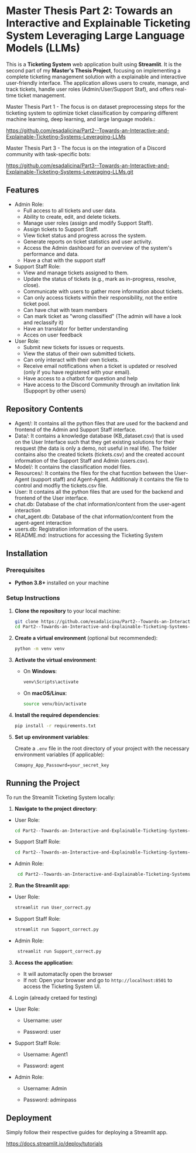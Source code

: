 # Master Thesis Part 2: Towards an Interactive and Explainable Ticketing System Leveraging Large Language Models (LLMs)


This is a **Ticketing System** web application built using **Streamlit**. 
It is the second part of my **Master's Thesis Project**, focusing on implementing a complete ticketing management solution with a explainable and interactive user-friendly interface. 
The application allows users to create, manage, and track tickets, handle user roles (Admin/User/Support Staf), and offers real-time ticket management.


Master Thesis Part 1 - The focus is on dataset preprocessing steps for the ticketing system to optimize ticket classification by comparing different machine learning, deep learning, and large language models.: 

https://github.com/esadalicina/Part2--Towards-an-Interactive-and-Explainable-Ticketing-Systems-Leveraging-LLMs

Master Thesis Part 3 - The focus is on the integration of a Discord community with task-specific bots: 

https://github.com/esadalicina/Part3--Towards-an-Interactive-and-Explainable-Ticketing-Systems-Leveraging-LLMs.git


## Features

- Admin Role:
    - Full access to all tickets and user data.
    - Ability to create, edit, and delete tickets.
    - Manage user roles (assign and modify Support Staff).
    - Assign tickets to Support Staff.
    - View ticket status and progress across the system.
    - Generate reports on ticket statistics and user activity.
    - Access the Admin dashboard for an overview of the system's performance and data.
    - Have a chat with the support staff
- Support Staff Role:
    - View and manage tickets assigned to them.
    - Update the status of tickets (e.g., mark as in-progress, resolve, close).
    - Communicate with users to gather more information about tickets.
    - Can only access tickets within their responsibility, not the entire ticket pool.
    - Can have chat with team members
    - Can mark ticket as "wrong classified" (The admin will have a look and reclassify it)
    - Have an translator for better understanding
    - Acces on user feedback
- User Role:
    - Submit new tickets for issues or requests.
    - View the status of their own submitted tickets.
    - Can only interact with their own tickets.
    - Receive email notifications when a ticket is updated or resolved (only if you have registered with your email).
    - Have access to a chatbot for question and help
    - Have access to the Discord Community through an invitation link (Suppoprt by other users)

  
## Repository Contents

- Agent/: It contains all the python files that are used for the backend and frontend of the Admin and Support Staff interface.
- Data/: It contains a knowledge database (KB_dataset.csv) that is used on the User Interface such that they get existing solutions for their resquest (the data is only a demo, not useful in real life). The folder contains also the created tickets (tickets.csv) and the created account information of the Support Staff and Admin (users.csv).
- Model/: It contains the classification model files.
- Resources/: It contains the files for the chat fucntion between the User-Agent (support staff) and Agent-Agent. Additionaly it contains the file to control and modfiy the tickets.csv file.
- User: It contains all the python files that are used for the backend and frontend of the User interface.
- chat.db: Database of the chat information/content from the user-agent interaction
- chat_agent.db: Database of the chat information/content from the agent-agent interaction
- users.db: Registration information of the users.
- README.md: Instructions for accessing the Ticketing System


## Installation

### Prerequisites

- **Python 3.8+** installed on your machine

### Setup Instructions

1. **Clone the repository** to your local machine:

    ```bash
    git clone https://github.com/esadalicina/Part2--Towards-an-Interactive-and-Explainable-Ticketing-Systems-Leveraging-LLMs.git
    cd Part2--Towards-an-Interactive-and-Explainable-Ticketing-Systems-Leveraging-LLMs
    ```

2. **Create a virtual environment** (optional but recommended):

    ```bash
    python -m venv venv
    ```

3. **Activate the virtual environment**:

    - On **Windows**:

      ```bash
      venv\Scripts\activate
      ```

    - On **macOS/Linux**:

      ```bash
      source venv/bin/activate
      ```

4. **Install the required dependencies**:

    ```bash
    pip install -r requirements.txt
    ```

5. **Set up environment variables**:
   
   Create a `.env` file in the root directory of your project with the necessary environment variables (if applicable):

    ```plaintext
    Comapny_App_Passowrd=your_secret_key
    ```

## Running the Project

To run the Streamlit Ticketing System locally:

1. **Navigate to the project directory**:

- User Role:
  
    ```bash
    cd Part2--Towards-an-Interactive-and-Explainable-Ticketing-Systems-Leveraging-LLMs/User
    ```
- Support Staff Role:
    ```bash
    cd Part2--Towards-an-Interactive-and-Explainable-Ticketing-Systems-Leveraging-LLMs/Agent
    ```
- Admin Role:
   ```bash
    cd Part2--Towards-an-Interactive-and-Explainable-Ticketing-Systems-Leveraging-LLMs/Agent
    ```

2. **Run the Streamlit app**:

- User Role:
    ```bash
    streamlit run User_correct.py
    ```
- Support Staff Role:
    ```bash
    streamlit run Support_correct.py
    ```
- Admin Role:
   ```bash
    streamlit run Support_correct.py
    ```

3. **Access the application**:
   - It will automataclly open the browser
   - If not: Open your browser and go to `http://localhost:8501` to access the Ticketing System UI.
  
4. Login (already cretaed for testing)

- User Role:
  
    - Username: user
  
    - Password: user
  
- Support Staff Role:
  
    - Username: Agent1
  
    - Password: agent
  
- Admin Role:
  
    - Username: Admin
  
    - Password: adminpass

## Deployment

Simply follow their respective guides for deploying a Streamlit app.

https://docs.streamlit.io/deploy/tutorials


